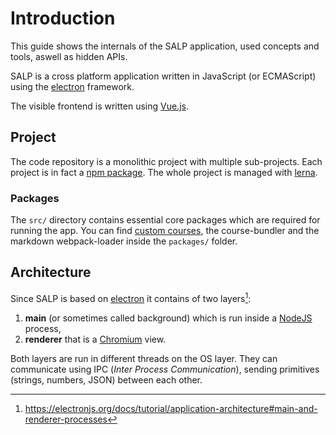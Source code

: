# Introduction
This guide shows the internals of the SALP application, used concepts and tools, aswell as hidden APIs.

SALP is a cross platform application written in JavaScript (or ECMAScript) using the [electron](https://electronjs.org/) framework.

The visible frontend is written using [Vue.js](https://vuejs.org/).

## Project
The code repository is a monolithic project with multiple sub-projects. Each project is in fact a [npm package](https://docs.npmjs.com/about-packages-and-modules). The whole project is managed with [lerna](https://github.com/lerna/lerna).

### Packages
The `src/` directory contains essential core packages which are required for running the app.
You can find [custom courses](./02-Courses.md), the course-bundler and the markdown webpack-loader inside the `packages/` folder.

## Architecture
Since SALP is based on [electron](https://electronjs.org/) it contains of two layers[^1]:
1. **main** (or sometimes called background) which is run inside a [NodeJS](https://nodejs.org/) process,
2. **renderer** that is a [Chromium](https://www.chromium.org/) view.

Both layers are run in different threads on the OS layer. They can communicate using IPC (*Inter Process Communication*), sending primitives (strings, numbers, JSON) between each other.

[^1]: https://electronjs.org/docs/tutorial/application-architecture#main-and-renderer-processes
